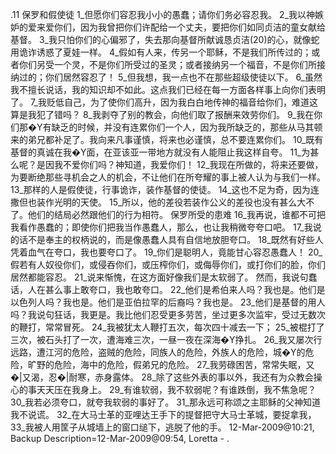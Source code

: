 .11 
保罗和假使徒 
1_但愿你们容忍我小小的愚蠢；请你们务必容忍我。 2_我以神嫉妒的爱来爱你们，因为我曾把你们许配给一个丈夫，要把你们如同贞洁的童女献给基督。 3_我只怕你们的心偏邪了，失去那向基督所献诚恳贞洁(20)的心，就像蛇用诡诈诱惑了夏娃一样。 4_假如有人来，传另一个耶稣，不是我们所传过的；或者你们另受一个灵，不是你们所受过的圣灵；或者接纳另一个福音，不是你们所接纳过的；你们居然容忍了！ 5_但我想，我一点也不在那些超级使徒以下。 6_虽然我不擅长说话，我的知识却不如此。这点我们已经在每一方面各样事上向你们表明了。 
7_我贬低自己，为了使你们高升，因为我白白地传神的福音给你们，难道这算是我犯了错吗？ 8_我剥夺了别的教会，向他们取了报酬来效劳你们。 9_我在你们那�Y有缺乏的时候，并没有连累你们一个人，因为我所缺乏的，那些从马其顿来的弟兄都补足了。我向来凡事谨慎，将来也必谨慎，总不要连累你们。 10_既有基督的真诚在我�Y面，在亚该亚一带地方就没有人能阻止我这样自夸。 11_为甚么呢？是因我不爱你们吗？神知道，我爱你们！ 
12_我现在所做的，将来还要做，为要断绝那些寻机会之人的机会，不让他们在所夸耀的事上被人认为与我们一样。 13_那样的人是假使徒，行事诡诈，装作基督的使徒。 14_这也不足为奇，因为连撒但也装作光明的天使。 15_所以，他的差役若装作公义的差役也没有甚么大不了。他们的结局必然跟他们的行为相符。 
保罗所受的患难 
16_我再说，谁都不可把我看作愚蠢的；即使你们把我当作愚蠢人，那么，也让我稍微夸夸口吧。 17_我说的话不是奉主的权柄说的，而是像愚蠢人具有自信地放胆夸口。 18_既然有好些人凭着血气在夸口，我也要夸口了。 19_你们是聪明人，竟能甘心容忍愚蠢人！ 20_假若有人奴役你们，或侵吞你们，或压榨你们，或侮辱你们，或打你们的脸，你们居然都能容忍。 21_说来惭愧，在这方面好像我们是太软弱了。 
然而，我说句蠢话，人在甚么事上敢夸口，我也敢夸口。 22_他们是希伯来人吗？我也是。他们是以色列人吗？我也是。他们是亚伯拉罕的后裔吗？我也是。 23_他们是基督的用人吗？我说句狂话，我更是。我比他们忍受更多劳苦，坐过更多次监牢，受过无数次的鞭打，常常冒死。 24_我被犹太人鞭打五次，每次四十减去一下； 25_被棍打了三次，被石头打了一次，遭海难三次，一昼一夜在深海�Y挣扎。 26_我又屡次行远路，遭江河的危险，盗贼的危险，同族人的危险，外族人的危险，城�Y的危险，旷野的危险，海中的危险，假弟兄的危险。 27_我劳碌困苦，常常失眠，又�|又渴，忍�|耐寒，赤身露体。 28_除了这些外表的事以外，我还有为众教会操心的事天天压在我身上。 29_有谁软弱，我不软弱呢？有谁跌倒，我不焦急呢？ 
30_我若必须夸口，就夸我软弱的事好了。 31_那永远可称颂之主耶稣的父神知道我不说谎。 32_在大马士革的亚哩达王手下的提督把守大马士革城，要捉拿我， 33_我被人用筐子从城墙上的窗口缒下，逃脱了他的手。 
12-Mar-2009@10:21, Backup Description=12-Mar-2009@09:54, Loretta - 
.